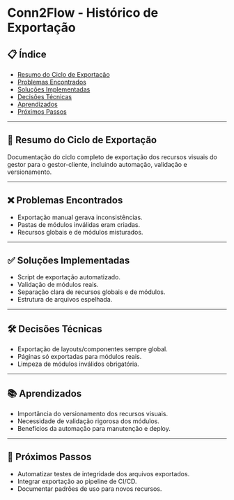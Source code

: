 # Conn2Flow - Histórico de Exportação

## 📋 Índice
- [Resumo do Ciclo de Exportação](#resumo-do-ciclo-de-exportação)
- [Problemas Encontrados](#problemas-encontrados)
- [Soluções Implementadas](#soluções-implementadas)
- [Decisões Técnicas](#decisões-técnicas)
- [Aprendizados](#aprendizados)
- [Próximos Passos](#próximos-passos)

---

## 📝 Resumo do Ciclo de Exportação

Documentação do ciclo completo de exportação dos recursos visuais do gestor para o gestor-cliente, incluindo automação, validação e versionamento.

---

## ❌ Problemas Encontrados
- Exportação manual gerava inconsistências.
- Pastas de módulos inválidas eram criadas.
- Recursos globais e de módulos misturados.

---

## ✅ Soluções Implementadas
- Script de exportação automatizado.
- Validação de módulos reais.
- Separação clara de recursos globais e de módulos.
- Estrutura de arquivos espelhada.

---

## 🛠️ Decisões Técnicas
- Exportação de layouts/componentes sempre global.
- Páginas só exportadas para módulos reais.
- Limpeza de módulos inválidos obrigatória.

---

## 📚 Aprendizados
- Importância do versionamento dos recursos visuais.
- Necessidade de validação rigorosa dos módulos.
- Benefícios da automação para manutenção e deploy.

---

## 🚀 Próximos Passos
- Automatizar testes de integridade dos arquivos exportados.
- Integrar exportação ao pipeline de CI/CD.
- Documentar padrões de uso para novos recursos.
